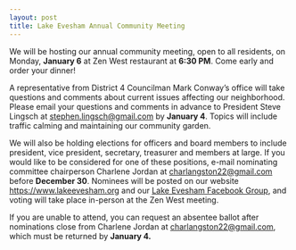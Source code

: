 ```yaml
---
layout: post
title: Lake Evesham Annual Community Meeting
---
```


We will be hosting our annual community meeting, open to all residents, on Monday, **January 6** at Zen West restaurant at **6:30 PM**. Come early and order your dinner!

A representative from District 4 Councilman Mark Conway’s office will take questions and comments about current issues affecting our neighborhood.
Please email your questions and comments in advance to President Steve Lingsch at <stephen.lingsch@gmail.com> by **January 4**.
Topics will include traffic calming and maintaining our community garden.

We will also be holding elections for officers and board members to include president, vice president, secretary, treasurer and members at large. If you would like to be considered for one of these positions, e-mail nominating committee chairperson Charlene Jordan at <charlangston22@gmail.com> before **December 30**. Nominees will be posted on our website <https://www.lakeevesham.org> and our [Lake Evesham Facebook Group](https://www.facebook.com/groups/470158379724154), and voting will take place in-person at the Zen West meeting.

If you are unable to attend, you can request an absentee ballot after nominations close from Charlene Jordan at <charlangston22@gmail.com>, which must be returned by **January 4.**
